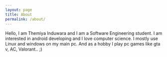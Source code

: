 ```yaml
---
layout: page
title: About
permalink: /about/
---
```


Hello, I am Themiya Induwara and I am a Software Engineering student. I am interested in android developing and I love computer science. I mostly use Linux and windows on my main pc. And as a hobby I play pc games like gta v, AC, Valorant.. ;)
